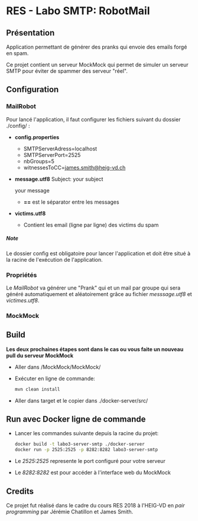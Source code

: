 # RES - Labo SMTP: RobotMail
## Présentation
Application permettant de générer des pranks qui envoie des emails forgé en spam.

Ce projet contient un serveur MockMock qui permet de simuler un serveur SMTP pour éviter de spammer des serveur "réel".

## Configuration
### MailRobot

Pour lancé l'application, il faut configurer les fichiers suivant du dossier ./config/ :

- **config.properties**
  - SMTPServerAdress=localhost
  - SMTPServerPort=2525
  - nbGroups=5
  - witnessesToCC=james.smith@heig-vd.ch

- **message.utf8**
  Subject: your subject

  your message

  - **==** est le séparator entre les messages

- **victims.utf8**

  - Contient les email (ligne par ligne) des victims du spam

##### Note

Le dossier config est obligatoire pour lancer l'application et doit être situé à la racine de l'exécution de l'application.

### Propriétés

Le *MailRobot* va générer une "Prank" qui et un mail par groupe qui sera généré automatiquement et aléatoirement grâce au fichier *messsage.utf8* et *victimes.utf8*.

### MockMock

## Build

**Les deux prochaines étapes sont dans le cas ou vous faite un nouveau pull du serveur MockMock**

- Aller dans /MockMock/MockMock/

- Exécuter en ligne de commande:

  ```bash
  mvn clean install
  ```

- Aller dans target et le copier dans ./docker-server/src/

## Run avec Docker ligne de commande

- Lancer les commandes suivante depuis la racine du projet:

  ```bash
  docker build -t labo3-server-smtp ./docker-server
  docker run -p 2525:2525 -p 8282:8282 labo3-server-smtp
  ```

- Le *2525:2525* represente le port configuré pour votre serveur

- Le *8282:8282* est pour accéder à l'interface web du MockMock

## Credits

Ce projet fut réalisé dans le cadre du cours RES 2018 à l'HEIG-VD en *pair programming* par Jérémie Chatillon et James Smith. 
